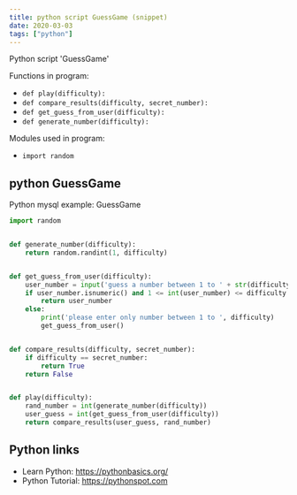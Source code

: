```yaml
---
title: python script GuessGame (snippet)
date: 2020-03-03
tags: ["python"]
---
```

Python script 'GuessGame'

Functions in program: 
* `def play(difficulty):`
* `def compare_results(difficulty, secret_number):`
* `def get_guess_from_user(difficulty):`
* `def generate_number(difficulty):`

Modules used in program: 
* `import random`

## python GuessGame

Python mysql example: GuessGame

```python
import random


def generate_number(difficulty):
    return random.randint(1, difficulty)


def get_guess_from_user(difficulty):
    user_number = input('guess a number between 1 to ' + str(difficulty))
    if user_number.isnumeric() and 1 <= int(user_number) <= difficulty:
        return user_number
    else:
        print('please enter only number between 1 to ', difficulty)
        get_guess_from_user()


def compare_results(difficulty, secret_number):
    if difficulty == secret_number:
        return True
    return False


def play(difficulty):
    rand_number = int(generate_number(difficulty))
    user_guess = int(get_guess_from_user(difficulty))
    return compare_results(user_guess, rand_number)


```

## Python links

- Learn Python: https://pythonbasics.org/
- Python Tutorial: https://pythonspot.com
